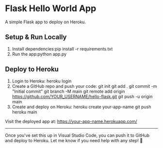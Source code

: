 # Flask Hello World App

A simple Flask app to deploy on Heroku.

## Setup & Run Locally
1. Install dependencies:pip install -r requirements.txt
2. Run the app:python app.py

## Deploy to Heroku
1. Login to Heroku:
heroku login
2. Create a GitHub repo and push your code:
git init git add . git commit -m "Initial commit" git branch -M main git remote add origin https://github.com/YOUR_USERNAME/hello-flask.git git push -u origin main
3. Create and deploy on Heroku:
heroku create your-app-name git push heroku main

Visit the deployed app at:
https://your-app-name.herokuapp.com/

---

Once you've set this up in Visual Studio Code, you can push it to GitHub and deploy to Heroku. Let me know if you need help with any step! 🚀
